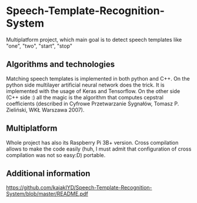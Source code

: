 # Speech-Template-Recognition-System
Multiplatform project, which main goal is to detect speech templates like "one", "two", "start", "stop"

## Algorithms and technologies
Matching speech templates is implemented in both python and C++. On the python side multilayer artificial neural network does the trick. It is implemented with the usage of Keras and Tensorflow. On the other side (C++ side :) all the magic is the algorithm that computes cepstral coefficients (described in Cyfrowe Przetwarzanie Sygnałów, Tomasz P. Zieliński, WKŁ Warszawa 2007).

## Multiplatform
Whole project has also its Raspberry Pi 3B+ version. Cross compilation allows to make the code easily (huh, I must admit that configuration of cross compilation was not so easy:D) portable.

## Additional information
https://github.com/kajakIYD/Speech-Template-Recognition-System/blob/master/README.pdf
